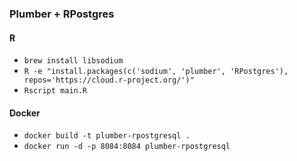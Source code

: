 ### Plumber + RPostgres
#### R
- `brew install libsodium`
- `R -e "install.packages(c('sodium', 'plumber', 'RPostgres'), repos='https://cloud.r-project.org/')"`
- `Rscript main.R`

#### Docker
- `docker build -t plumber-rpostgresql .`
- `docker run -d -p 8084:8084 plumber-rpostgresql`